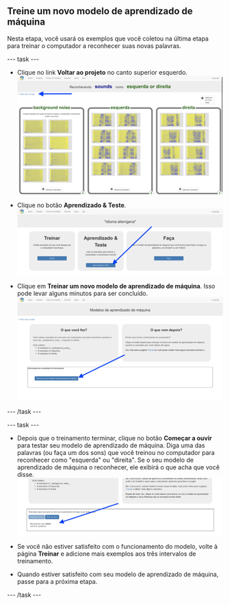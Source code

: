 ## Treine um novo modelo de aprendizado de máquina
Nesta etapa, você usará os exemplos que você coletou na última etapa para treinar o computador a reconhecer suas novas palavras.

--- task ---

+ Clique no link **Voltar ao projeto** no canto superior esquerdo.
![Seta apontando para o botão de voltar ao projeto](images/8-right-annotated.png)

+ Clique no botão **Aprendizado & Teste**.
![Seta apontando para o botão Aprender e Testar](images/learn-test-annotated.png)

+ Clique em **Treinar um novo modelo de aprendizado de máquina**. Isso pode levar alguns minutos para ser concluído.
![Seta apontando para Treinar novo modelo de aprendizado de máquina](images/train-annotated.png)

--- /task ---

--- task ---

+ Depois que o treinamento terminar, clique no botão **Começar a ouvir** para testar seu modelo de aprendizado de máquina. Diga uma das palavras (ou faça um dos sons) que você treinou no computador para reconhecer como "esquerda" ou "direita". Se o seu modelo de aprendizado de máquina o reconhecer, ele exibirá o que acha que você disse.
![Seta apontando para o que o computador pensa que você fez](images/start-listening-annotated.png)

+ Se você não estiver satisfeito com o funcionamento do modelo, volte à página **Treinar** e adicione mais exemplos aos três intervalos de treinamento.

+ Quando estiver satisfeito com seu modelo de aprendizado de máquina, passe para a próxima etapa.

--- /task ---
